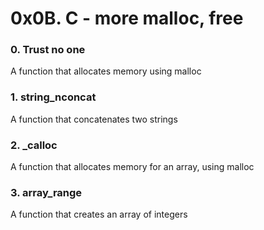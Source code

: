 # 0x0B. C - more malloc, free
### 0. Trust no one
A function that allocates memory using malloc
### 1. string_nconcat
A function that concatenates two strings
### 2. _calloc
A function that allocates memory for an array, using malloc
### 3. array_range
A function that creates an array of integers